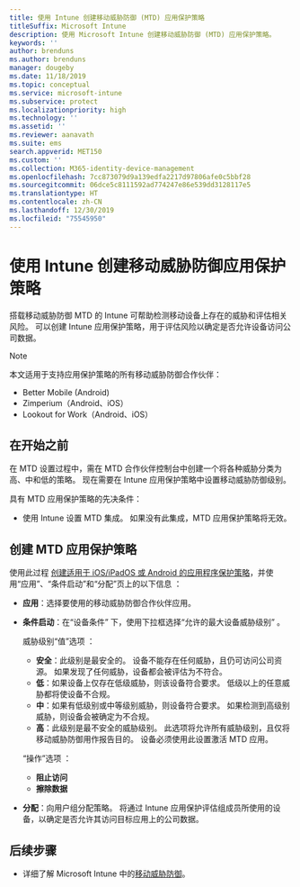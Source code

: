 ```yaml
---
title: 使用 Intune 创建移动威胁防御 (MTD) 应用保护策略
titleSuffix: Microsoft Intune
description: 使用 Microsoft Intune 创建移动威胁防御 (MTD) 应用保护策略。
keywords: ''
author: brenduns
ms.author: brenduns
manager: dougeby
ms.date: 11/18/2019
ms.topic: conceptual
ms.service: microsoft-intune
ms.subservice: protect
ms.localizationpriority: high
ms.technology: ''
ms.assetid: ''
ms.reviewer: aanavath
ms.suite: ems
search.appverid: MET150
ms.custom: ''
ms.collection: M365-identity-device-management
ms.openlocfilehash: 7cc873079d9a139edfa2217d97806afe0c5bbf28
ms.sourcegitcommit: 06dce5c8111592ad774247e86e539dd3128117e5
ms.translationtype: HT
ms.contentlocale: zh-CN
ms.lasthandoff: 12/30/2019
ms.locfileid: "75545950"
---
```

# <a name="create-mobile-threat-defense-app-protection-policy-with-intune"></a>使用 Intune 创建移动威胁防御应用保护策略

搭载移动威胁防御 MTD 的 Intune 可帮助检测移动设备上存在的威胁和评估相关风险。 可以创建 Intune 应用保护策略，用于评估风险以确定是否允许设备访问公司数据。


> [!NOTE]
> 本文适用于支持应用保护策略的所有移动威胁防御合作伙伴：
>
> - Better Mobile (Android)
> - Zimperium（Android、iOS）
> - Lookout for Work（Android、iOS）

## <a name="before-you-begin"></a>在开始之前

在 MTD 设置过程中，需在 MTD 合作伙伴控制台中创建一个将各种威胁分类为高、中和低的策略。 现在需要在 Intune 应用保护策略中设置移动威胁防御级别。

具有 MTD 应用保护策略的先决条件：

- 使用 Intune 设置 MTD 集成。 如果没有此集成，MTD 应用保护策略将无效。

## <a name="to-create-an-mtd-app-protection-policy"></a>创建 MTD 应用保护策略

使用此过程 [创建适用于 iOS/iPadOS 或 Android 的应用程序保护策略](../apps/app-protection-policies.md#app-protection-policies-for-iosipados-and-android-apps)，并使用“应用”、“条件启动”和“分配”页上的以下信息    ：

- **应用**：选择要使用的移动威胁防御合作伙伴应用。
- **条件启动**：在“设备条件”  下，使用下拉框选择“允许的最大设备威胁级别”  。

  威胁级别“值”选项  ：

  - **安全**：此级别是最安全的。 设备不能存在任何威胁，且仍可访问公司资源。 如果发现了任何威胁，设备都会被评估为不符合。
  - **低**：如果设备上仅存在低级威胁，则该设备符合要求。 低级以上的任意威胁都将使设备不合规。
  - **中**：如果有低级别或中等级别威胁，则设备符合要求。 如果检测到高级别威胁，则设备会被确定为不合规。
  - **高**：此级别是最不安全的威胁级别。 此选项将允许所有威胁级别，且仅将移动威胁防御用作报告目的。 设备必须使用此设置激活 MTD 应用。

  “操作”选项  ：

  - **阻止访问**
  - **擦除数据**

- **分配**：向用户组分配策略。  将通过 Intune 应用保护评估组成员所使用的设备，以确定是否允许其访问目标应用上的公司数据。


## <a name="next-steps"></a>后续步骤  

- 详细了解 Microsoft Intune 中的[移动威胁防御](~/protect/mobile-threat-defense.md)。
